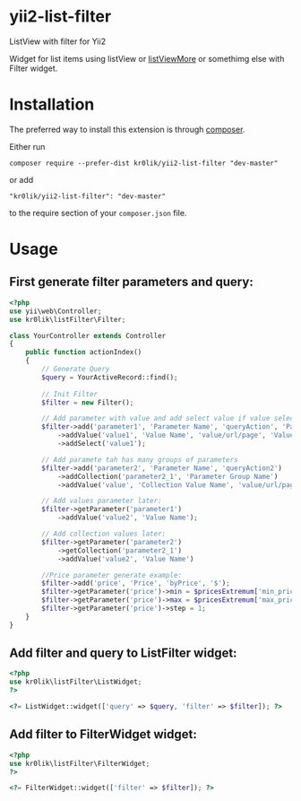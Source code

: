 # yii2-list-filter
ListView with filter for Yii2

Widget for list items using listView or [listViewMore](https://github.com/kr0lik/yii2-list-view-more) or somethimg else with Filter widget.

# Installation

The preferred way to install this extension is through [composer](http://getcomposer.org/download/).

Either run

```
composer require --prefer-dist kr0lik/yii2-list-filter "dev-master"
```

or add

```
"kr0lik/yii2-list-filter": "dev-master"
```

to the require section of your `composer.json` file.


# Usage
First generate filter parameters and query:
---

```php
<?php
use yii\web\Controller;
use kr0lik\listFilter\Filter;

class YourController extends Controller
{
    public function actionIndex()
    {
        // Generate Query
        $query = YourActiveRecord::find();
    
        // Init Filter
        $filter = new Filter();

        // Add parameter with value and add select value if value selected in code not in quiery
        $filter->add('parameter1', 'Parameter Name', 'queryAction', 'Parameter Unit')
            ->addValue('value1', 'Value Name', 'value/url/page', 'Value Url title')
            ->addSelect('value1');

        // Add paramete tah has many groups of parameters
        $filter->add('parameter2', 'Parameter Name', 'queryAction2')
            ->addCollection('parameter2_1', 'Parameter Group Name')
            ->addValue('value', 'Collection Value Name', 'value/url/page', 'Value Url title');

        // Add values parameter later:
        $filter->getParameter('parameter1')
            ->addValue('value2', 'Value Name');

        // Add collection values later:
        $filter->getParameter('parameter2')
            ->getCollection('parameter2_1')
            ->addValue('value2', 'Value Name')

        //Price parameter generate example:
        $filter->add('price', 'Price', 'byPrice', '$');
        $filter->getParameter('price')->min = $pricesExtremum['min_price'];
        $filter->getParameter('price')->max = $pricesExtremum['max_price'];
        $filter->getParameter('price')->step = 1;
    }
}
```

Add filter and query to ListFilter widget:
---

```php
<?php
use kr0lik\listFilter\ListWidget;
?>

<?= ListWidget::widget(['query' => $query, 'filter' => $filter]); ?>
```

Add filter to FilterWidget widget:
---

```php
<?php
use kr0lik\listFilter\FilterWidget;
?>

<?= FilterWidget::widget(['filter' => $filter]); ?>
```

